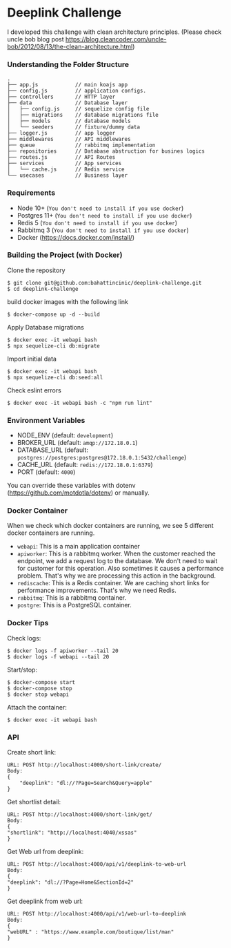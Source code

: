 # Deeplink Challenge

I developed this challenge with clean architecture principles.
(Please check uncle bob blog post https://blog.cleancoder.com/uncle-bob/2012/08/13/the-clean-architecture.html)

### Understanding the Folder Structure

```
.
├── app.js            // main koajs app
├── config.js         // application configs.
├── controllers       // HTTP layer
├── data              // Database layer
│   ├── config.js     // sequelize config file
│   ├── migrations    // database migrations file
│   ├── models        // database models
│   └── seeders       // fixture/dummy data
├── logger.js         // app logger
├── middlewares       // API middlewares
├── queue             // rabbitmq implementation
├── repositories      // Database abstruction for busines logics
├── routes.js         // API Routes
├── services          // App services
│   └── cache.js      // Redis service
└── usecases          // Business layer
```

### Requirements

* Node 10+ (`You don't need to install if you use docker`)
* Postgres 11+ (`You don't need to install if you use docker`)
* Redis 5 (`You don't need to install if you use docker`)
* Rabbitmq 3 (`You don't need to install if you use docker`)
* Docker (https://docs.docker.com/install/)

### Building the Project (with Docker)

Clone the repository

```
$ git clone git@github.com:bahattincinic/deeplink-challenge.git
$ cd deeplink-challenge
```

build docker images with the following link

```
$ docker-compose up -d --build
``` 

Apply Database migrations
```
$ docker exec -it webapi bash
$ npx sequelize-cli db:migrate
```

Import initial data
```
$ docker exec -it webapi bash
$ npx sequelize-cli db:seed:all
```

Check eslint errors

```
$ docker exec -it webapi bash -c "npm run lint"
```

### Environment Variables

- NODE_ENV (default: `development`)
- BROKER_URL (default: `amqp://172.18.0.1`)
- DATABASE_URL (default: `postgres://postgres:postgres@172.18.0.1:5432/challenge`)
- CACHE_URL (default: `redis://172.18.0.1:6379`)
- PORT (default: `4000`)

You can override these variables with dotenv (https://github.com/motdotla/dotenv) or manually.

### Docker Container

When we check which docker containers are running, we see 5 different docker containers are running. 

- `webapi`: This is a main application container
- `apiworker`: This is a rabbitmq worker. When the customer reached the endpoint,
we add a request log to the database. We don't need to wait for customer for this operation.
Also sometimes it causes a performance problem.
That's why we are processing this action in the background.
- `rediscache`: This is a Redis container. We are caching short links for performance improvements.
That's why we need Redis.
- `rabbitmq`: This is a rabbitmq container.
- `postgre`: This is a PostgreSQL container.

### Docker Tips

Check logs:

```
$ docker logs -f apiworker --tail 20
$ docker logs -f webapi --tail 20
```

Start/stop:

```
$ docker-compose start
$ docker-compose stop
$ docker stop webapi
```

Attach the container:

```
$ docker exec -it webapi bash
```

### API

Create short link:

```
URL: POST http://localhost:4000/short-link/create/
Body:
{
    "deeplink": "dl://?Page=Search&Query=apple"
}
```

Get shortlist detail:

```
URL: POST http://localhost:4000/short-link/get/
Body:
{
"shortlink": "http://localhost:4040/xssas"
}
```

Get Web url from deeplink:

```
URL: POST http://localhost:4000/api/v1/deeplink-to-web-url
Body:
{
"deeplink": "dl://?Page=Home&SectionId=2"
}
```

Get deeplink from web url:

```
URL: POST http://localhost:4000/api/v1/web-url-to-deeplink
Body:
{
"webURL" : "https://www.example.com/boutique/list/man"
}
```

